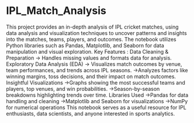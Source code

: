 # IPL_Match_Analysis
This project provides an in-depth analysis of IPL cricket matches, using data analysis and visualization techniques to uncover patterns and insights into the matches, teams, players, and outcomes. The notebook utilizes Python libraries such as Pandas, Matplotlib, and Seaborn for data manipulation and visual exploration.
Key Features :
Data Cleaning & Preparation
-> Handles missing values and formats data for analysis.
Exploratory Data Analysis (EDA)
-> Visualizes match outcomes by venue, team performances, and trends across IPL seasons.
->Analyzes factors like winning margins, toss decisions, and their impact on match outcomes.
Insightful Visualizations
->Graphs showing the most successful teams and players, top venues, and win probabilities.
->Season-by-season breakdowns highlighting trends over time.
Libraries Used
->Pandas for data handling and cleaning
->Matplotlib and Seaborn for visualizations
->NumPy for numerical operations
This notebook serves as a useful resource for IPL enthusiasts, data scientists, and anyone interested in sports analytics.
